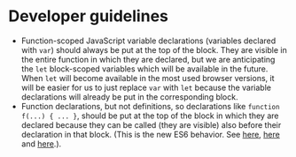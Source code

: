 # Developer guidelines
- Function-scoped JavaScript variable declarations (variables declared with
  `var`) should always be put at the top of the block. They are visible in the
  entire function in which they are declared, but we are anticipating the `let`
  block-scoped variables which will be available in the future. When `let` will
  become available in the most used browser versions, it will be easier for us
  to just replace `var` with `let` because the variable declarations will
  already be put in the corresponding block.
- Function declarations, but not definitions, so declarations like `function
  f(...) { ... }`, should be put at the top of the block in which they are
  declared because they can be called (they are visible) also before their
  declaration in that block. (This is the new ES6 behavior. See
  [here](http://dev.venntro.com/2013/09/es6-part-2/),
  [here](https://bugzilla.mozilla.org/show_bug.cgi?id=585536) and
  [here](https://bugs.webkit.org/show_bug.cgi?id=27226).).
